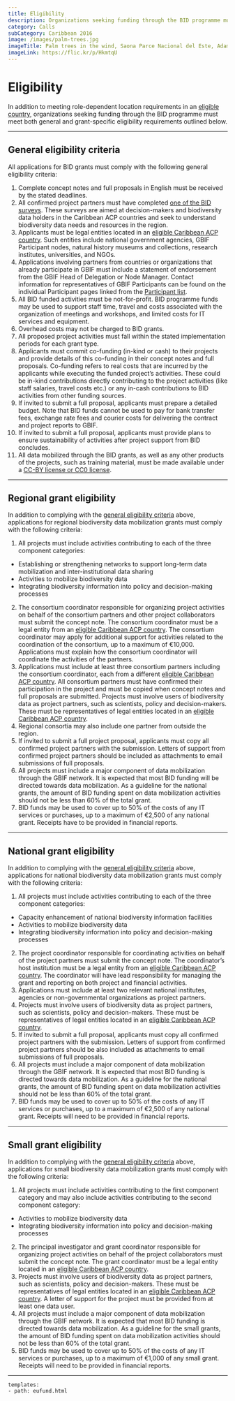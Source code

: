 ```yaml
---
title: Eligibility
description: Organizations seeking funding through the BID programme must meet both general and grant-specific eligibility requirements.
category: Calls
subCategory: Caribbean 2016
image: /images/palm-trees.jpg
imageTitle: Palm trees in the wind, Saona Parce Nacional del Este, Adamanay, La Altagracia, Dominican Republic. CC BY-NC-SA 2015, Reinhard Link
imageLink: https://flic.kr/p/HkmtqU
---
```

# Eligibility

In addition to meeting role-dependent location requirements in an [eligible country](../eligible-countries), organizations seeking funding through the BID programme must meet both general and grant-specific eligibility requirements outlined below. 

<!-- toc -->
<!-- tocstop -->

-----------------------

## General eligibility criteria<a name="general"></a>

All applications for BID grants must comply with the following general eligibility criteria:

1. Complete concept notes and full proposals in English must be received by the stated deadlines.
2. All confirmed project partners must have completed [one of the BID surveys](http://www.gbif.org/newsroom/news/BID-caribbean-surveys). These surveys are aimed at decision-makers and biodiversity data holders in the Caribbean ACP countries and seek to understand biodiversity data needs and resources in the region.
3. Applicants must be legal entities located in an [eligible Caribbean ACP country](../eligible-countries). Such entities include national government agencies, GBIF Participant nodes, natural history museums and collections, research institutes, universities, and NGOs.
4. Applications involving partners from countries or organizations that already participate in GBIF must include a statement of endorsement from the GBIF Head of Delegation or Node Manager. Contact information for representatives of GBIF Participants can be found on the individual Participant pages linked from the [Participant list](http://www.gbif.org/participation/participant-list).
5. All BID funded activities must be not-for-profit. BID programme funds may be used to support staff time, travel and costs associated with the organization of meetings and workshops, and limited costs for IT services and equipment. 
6. Overhead costs may not be charged to BID grants.
7. All proposed project activities must fall within the stated implementation periods for each grant type.
8. Applicants must commit co-funding (in-kind or cash) to their projects and provide details of this co-funding in their concept notes and full proposals. Co-funding refers to real costs that are incurred by the applicants while executing the funded project’s activities. These could be in-kind contributions directly contributing to the project activities (like staff salaries, travel costs etc.) or any in-cash contributions to BID activities from other funding sources. 
9. If invited to submit a full proposal, applicants must prepare a detailed budget. Note that BID funds cannot be used to pay for bank transfer fees, exchange rate fees and courier costs for delivering the contract and project reports to GBIF.
10. If invited to submit a full proposal, applicants must provide plans to ensure sustainability of activities after project support from BID concludes. 
11. All data mobilized through the BID grants, as well as any other products of the projects, such as training material, must be made available under a [CC-BY license or CC0 license](http://www.gbif.org/newsroom/news/data-licensing-and-endorsement).

-----------------------

## Regional grant eligibility

In addition to complying with the [general eligibility criteria](#general) above, applications for regional biodiversity data mobilization grants must comply with the following criteria:

1. All projects must include activities contributing to each of the three component categories:
  + Establishing or strengthening networks to support long-term data mobilization and inter-institutional data sharing
  + Activities to mobilize biodiversity data
  + Integrating biodiversity information into policy and decision-making processes
2. The consortium coordinator responsible for organizing project activities on behalf of the consortium partners and other project collaborators must submit the concept note. The consortium coordinator must be a legal entity from an [eligible Caribbean ACP country](../eligible-countries). The consortium coordinator may apply for additional support for activities related to the coordination of the consortium, up to a maximum of €10,000. Applications must explain how the consortium coordinator will coordinate the activities of the partners.
3. Applications must include at least three consortium partners including the consortium coordinator, each from a different [eligible Caribbean ACP country](../eligible-countries). All consortium partners must have confirmed their participation in the project and must be copied when concept notes and full proposals are submitted. Projects must involve users of biodiversity data as project partners, such as scientists, policy and decision-makers. These must be representatives of legal entities located in an [eligible Caribbean ACP country](../eligible-countries).
4. Regional consortia may also include one partner from outside the region.
5. If invited to submit a full project proposal, applicants must copy all confirmed project partners with the submission. Letters of support from confirmed project partners should be included as attachments to email submissions of full proposals.
6.	All projects must include a major component of data mobilization through the GBIF network. It is expected that most BID funding will be directed towards data mobilization. As a guideline for the national grants, the amount of BID funding spent on data mobilization activities should not be less than 60% of the total grant.
7.	BID funds may be used to cover up to 50% of the costs of any IT services or purchases, up to a maximum of €2,500 of any national grant. Receipts have to be provided in financial reports.

-----------------------

## National grant eligibility

In addition to complying with the [general eligibility criteria](#general) above, applications for national biodiversity data mobilization grants must comply with the following criteria:

1. All projects must include activities contributing to each of the three component categories:
  + Capacity enhancement of national biodiversity information facilities
  + Activities to mobilize biodiversity data
  + Integrating biodiversity information into policy and decision-making processes
2. The project coordinator responsible for coordinating activities on behalf of the project partners must submit the concept note. The coordinator’s host institution must be a legal entity from an [eligible Caribbean ACP country](../eligible-countries). The coordinator will have lead responsibility for managing the grant and reporting on both project and financial activities.
3. Applications must include at least two relevant national institutes, agencies or non-governmental organizations as project partners.
4. Projects must involve users of biodiversity data as project partners, such as scientists, policy and decision-makers. These must be representatives of legal entities located in an [eligible Caribbean ACP country](../eligible-countries).
5. If invited to submit a full proposal, applicants must copy all confirmed project partners with the submission. Letters of support from confirmed project partners should be also included as attachments to email submissions of full proposals.
6. All projects must include a major component of data mobilization through the GBIF network. It is expected that most BID funding is directed towards data mobilization. As a guideline for the national grants, the amount of BID funding spent on data mobilization activities should not be less than 60% of the total grant.
7. BID funds may be used to cover up to 50% of the costs of any IT services or purchases, up to a maximum of €2,500 of any national grant. Receipts will need to be provided in financial reports.

-----------------------

## Small grant eligibility

In addition to complying with the [general eligibility criteria](#general) above, applications for small biodiversity data mobilization grants must comply with the following criteria:

1. All projects must include activities contributing to the first component category and may also include activities contributing to the second component category:
  + Activities to mobilize biodiversity data
  + Integrating biodiversity information into policy and decision-making processes
2. The principal investigator and grant coordinator responsible for organizing project activities on behalf of the project collaborators must submit the concept note. The grant coordinator must be a legal entity located in an [eligible Caribbean ACP country](../eligible-countries).
3. Projects must involve users of biodiversity data as project partners, such as scientists, policy and decision-makers. These must be representatives of legal entities located in an [eligible Caribbean ACP country](../eligible-countries). A letter of support for the project must be provided from at least one data user.
4. All projects must include a major component of data mobilization through the GBIF network. It is expected that most BID funding is directed towards data mobilization. As a guideline for the small grants, the amount of BID funding spent on data mobilization activities should not be less than 60% of the total grant.
5. BID funds may be used to cover up to 50% of the costs of any IT services or purchases, up to a maximum of €1,000 of any small grant. Receipts will need to be provided in financial reports.

--------

```styledYaml
templates:
- path: eufund.html
```

